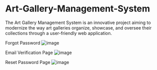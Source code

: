 # Art-Gallery-Management-System
The Art Gallery Management System is an innovative project aiming to modernize the way art galleries organize, showcase, and oversee their collections through a user-friendly web application. 

Forgot Password
![image](https://github.com/Aisha-Naeem/Art-Gallery-Management-System/assets/160698499/c35ede16-901d-44b8-bcbd-c8346c2ba941)

Email Verification Page
![image](https://github.com/Aisha-Naeem/Art-Gallery-Management-System/assets/160698499/e06687e9-c3a0-4805-9279-4d3c722c72b3)

Reset Password Page
![image](https://github.com/Aisha-Naeem/Art-Gallery-Management-System/assets/160698499/e2ca6a47-c79c-4df4-ba29-0296da9d9719)

